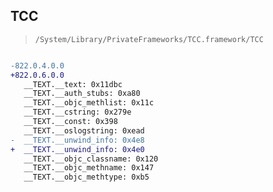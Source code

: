 ## TCC

> `/System/Library/PrivateFrameworks/TCC.framework/TCC`

```diff

-822.0.4.0.0
+822.0.6.0.0
   __TEXT.__text: 0x11dbc
   __TEXT.__auth_stubs: 0xa80
   __TEXT.__objc_methlist: 0x11c
   __TEXT.__cstring: 0x279e
   __TEXT.__const: 0x398
   __TEXT.__oslogstring: 0xead
-  __TEXT.__unwind_info: 0x4e8
+  __TEXT.__unwind_info: 0x4e0
   __TEXT.__objc_classname: 0x120
   __TEXT.__objc_methname: 0x147
   __TEXT.__objc_methtype: 0xb5

```
